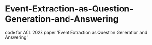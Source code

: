# Event-Extraction-as-Question-Generation-and-Answering
code for ACL 2023 paper 'Event Extraction as Question Generation and Answering'
